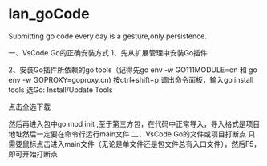 # lan_goCode
Submitting go code every day is a gesture,only persistence.

一、VsCode Go的正确安装方式
1、先从扩展管理中安装Go插件

2、安装Go插件所依赖的go tools（记得先go env -w GO111MODULE=on  和 go env -w GOPROXY=goproxy.cn)
按ctrl+shift+p 调出命令面板，输入go install tools 选Go: Install/Update Tools

点击全选下载

然后再进入包中go mod init ,至于第三方包，在代码中正常导入，导入格式是项目地址然后一定要在命令行运行main文件
二、VsCode Go的文件或项目打断点
只需要鼠标点击进入main文件（无论是单文件还是包文件总有入口文件），然后F5，即可开始打断点
